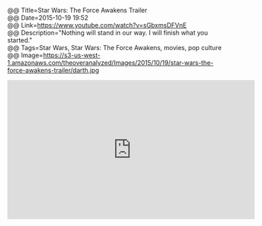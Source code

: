 @@ Title=Star Wars: The Force Awakens Trailer  
@@ Date=2015-10-19 19:52  
@@ Link=https://www.youtube.com/watch?v=sGbxmsDFVnE  
@@ Description="Nothing will stand in our way. I will finish what you started."  
@@ Tags=Star Wars, Star Wars: The Force Awakens, movies, pop culture  
@@ Image=https://s3-us-west-1.amazonaws.com/theoveranalyzed/Images/2015/10/19/star-wars-the-force-awakens-trailer/darth.jpg  

<!-- FitVids -->
<!-- http://fitvidsjs.com -->
<script src="/js/fitvids.js"></script>
<script>
	$(document).ready(function(){
		$(".entry").fitVids();
	});
</script>

<iframe width="560" height="315" src="https://www.youtube.com/embed/sGbxmsDFVnE" frameborder="0" allowfullscreen></iframe>